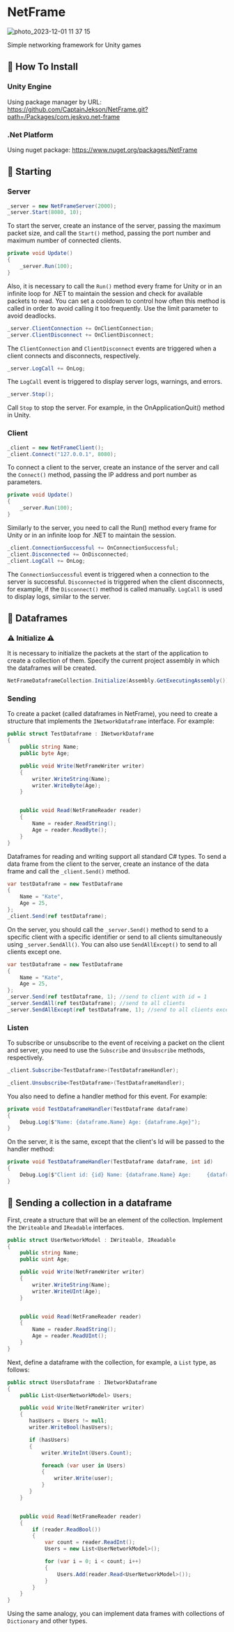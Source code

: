 # NetFrame

![photo_2023-12-01 11 37 15](https://github.com/CaptainJekson/NetFrame/assets/55331074/36860eca-4c0d-47ba-aaca-6c805103ff54)


Simple networking framework for Unity games

## 📖 How To Install

### Unity Engine

Using package manager by URL:
https://github.com/CaptainJekson/NetFrame.git?path=/Packages/com.jeskvo.net-frame

### .Net Platform

Using nuget package:
https://www.nuget.org/packages/NetFrame

## 📖 Starting

### Server

```c#
_server = new NetFrameServer(2000);
_server.Start(8080, 10);
```
To start the server, create an instance of the server, 
passing the maximum packet size, and call the `Start()` 
method, passing the port number and maximum number of connected clients.


```c#
private void Update()
{
    _server.Run(100);
}
```

Also, it is necessary to call the `Run()` method every frame 
for Unity or in an infinite loop for .NET to maintain the session 
and check for available packets to read. You can set a cooldown to control how often this 
method is called in order to avoid calling it too frequently. 
Use the limit parameter to avoid deadlocks.

```c#
_server.ClientConnection += OnClientConnection;
_server.ClientDisconnect += OnClientDisconnect;
```
The `ClientConnection` and `ClientDisconnect` events 
are triggered when a client connects and disconnects, respectively.

```c#
_server.LogCall += OnLog;
```

The `LogCall` event is triggered to display server logs, warnings, and errors.

```c#
_server.Stop();
```

Call `Stop` to stop the server. 
For example, in the OnApplicationQuit() method in Unity.

### Client

```c#
_client = new NetFrameClient();
_client.Connect("127.0.0.1", 8080);
```

To connect a client to the server, create an instance of the 
server and call the `Connect()` method, passing the 
IP address and port number as parameters.

```c#
private void Update()
{
    _server.Run(100);
}
```

Similarly to the server, you need to call the Run() method 
every frame for Unity or in an infinite loop for .NET to maintain the session.

```c#
_client.ConnectionSuccessful += OnConnectionSuccessful;
_client.Disconnected += OnDisconnected;
_client.LogCall += OnLog;
```

The `ConnectionSuccessful` event is triggered when a connection to the server 
is successful. `Disconnected` is triggered when the client disconnects, 
for example, if the `Disconnect()` method is called manually.
`LogCall` is used to display logs, similar to the server.


## 📖 Dataframes

### ⚠️ Initialize ⚠️

It is necessary to initialize the packets at the start of the application 
to create a collection of them. Specify the current project assembly 
in which the dataframes will be created.

```c#
NetFrameDataframeCollection.Initialize(Assembly.GetExecutingAssembly());
```
### Sending

To create a packet (called dataframes in NetFrame), you need to create a 
structure that implements the `INetworkDataframe` interface. For example:

```c#
public struct TestDataframe : INetworkDataframe
{
    public string Name;
    public byte Age;

    public void Write(NetFrameWriter writer)
    {
        writer.WriteString(Name);
        writer.WriteByte(Age);
    }


    public void Read(NetFrameReader reader)
    {
        Name = reader.ReadString();
        Age = reader.ReadByte();
    }
}
```

Dataframes for reading and writing support all standard C# types. 
To send a data frame from the client to the server, create an instance 
of the data frame and call the `_client.Send()` method.

```c#
var testDataframe = new TestDataframe
{
    Name = "Kate",
    Age = 25,
};
_client.Send(ref testDataframe);
```

On the server, you should call the `_server.Send()` method to send 
to a specific client with a specific identifier or send to all 
clients simultaneously using `_server.SendAll()`. You can also use
`SendAllExcept()` to send to all clients except one.

```c#
var testDataframe = new TestDataframe
{
    Name = "Kate",
    Age = 25,
};
_server.Send(ref testDataframe, 1); //send to client with id = 1
_server.SendAll(ref testDataframe); //send to all clients
_server.SendAllExcept(ref testDataframe, 1); //send to all clients except client with Id = 1
```

### Listen

To subscribe or unsubscribe to the event of receiving a packet on the client 
and server, you need to use the `Subscribe` and `Unsubscribe` methods, 
respectively.

```c#
_client.Subscribe<TestDataframe>(TestDataframeHandler);

_client.Unsubscribe<TestDataframe>(TestDataframeHandler);
```

You also need to define a handler method for this event. For example:

```c#
private void TestDataframeHandler(TestDataframe dataframe)
{
    Debug.Log($"Name: {dataframe.Name} Age: {dataframe.Age}");
}
```

On the server, it is the same, except that the client's Id will be passed 
to the handler method:

```c#
private void TestDataframeHandler(TestDataframe dataframe, int id)
{
    Debug.Log($"Client id: {id} Name: {dataframe.Name} Age:     {dataframe.Age}");
}
```

## 📖 Sending a collection in a dataframe

First, create a structure that will be an element of the collection. 
Implement the `IWriteable` and `IReadable` interfaces.

```c#
public struct UserNetworkModel : IWriteable, IReadable
{
    public string Name;
    public uint Age;

    public void Write(NetFrameWriter writer)
    {
        writer.WriteString(Name);
        writer.WriteUInt(Age);
    }


    public void Read(NetFrameReader reader)
    {
        Name = reader.ReadString();
        Age = reader.ReadUInt();
    }
}
```

Next, define a dataframe with the collection, for example, a `List` type, 
as follows:

```c#
public struct UsersDataframe : INetworkDataframe
{
    public List<UserNetworkModel> Users;

    public void Write(NetFrameWriter writer)
    {
       hasUsers = Users != null;
       writer.WriteBool(hasUsers);

       if (hasUsers)
       {
           writer.WriteInt(Users.Count);

           foreach (var user in Users)
           {
               writer.Write(user);
           }
       }
    }


    public void Read(NetFrameReader reader)
    {
        if (reader.ReadBool())
        {
            var count = reader.ReadInt();
            Users = new List<UserNetworkModel>();

            for (var i = 0; i < count; i++)
            {
                Users.Add(reader.Read<UserNetworkModel>());
            }
        }
    }
}
```

Using the same analogy, you can implement data frames with collections of
`Dictionary` and other types.

